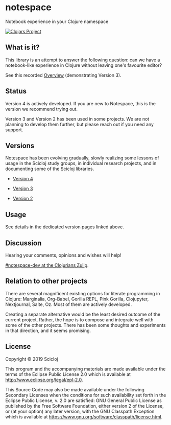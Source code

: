 # notespace

Notebook experience in your Clojure namespace

[![Clojars Project](https://img.shields.io/clojars/v/scicloj/notespace.svg)](https://clojars.org/scicloj/notespace)

## What is it?

This library is an attempt to answer the following question: can we have a notebook-like experience in Clojure without leaving one's favourite editor?

See this recorded [Overview](https://www.youtube.com/watch?v=Ufyqwzn1RDs) (demonstrating Version 3).

## Status

Version 4 is actively developed. If you are new to Notespace, this is the version we recommend trying out.

Version 3 and Version 2 has been used in some projects. We are not planning to develop them further, but please reach out if you need any support.

## Versions

Notespace has been evolving gradually, slowly realizing some lessons of usage in the Scicloj study groups, in individual research projects, and in documenting some of the Scicloj libraries.

* [Version 4](doc/v4.md)

* [Version 3](doc/v3.md)

* [Version 2](doc/v2.md)

## Usage

See details in the dedicated version pages linked above.

## Discussion

Hearing your comments, opinions and wishes will help!

[#notespace-dev at the Clojurians Zulip](https://clojurians.zulipchat.com/#narrow/stream/224153-notespace-dev).

## Relation to other projects

There are several magnificent existing options for literate programming in Clojure: Marginalia, Org-Babel, Gorilla REPL, Pink Gorilla, Clojupyter, Nextjournal, Saite, Oz. Most of them are actively developed.

Creating a separate alternative would be the least desired outcome of the current project. Rather, the hope is to compose and integrate well with some of the other projects. There has been some thoughts and experiments in that direction, and it seems promising.

## License

Copyright © 2019 Scicloj

This program and the accompanying materials are made available under the
terms of the Eclipse Public License 2.0 which is available at
http://www.eclipse.org/legal/epl-2.0.

This Source Code may also be made available under the following Secondary
Licenses when the conditions for such availability set forth in the Eclipse
Public License, v. 2.0 are satisfied: GNU General Public License as published by
the Free Software Foundation, either version 2 of the License, or (at your
option) any later version, with the GNU Classpath Exception which is available
at https://www.gnu.org/software/classpath/license.html.
